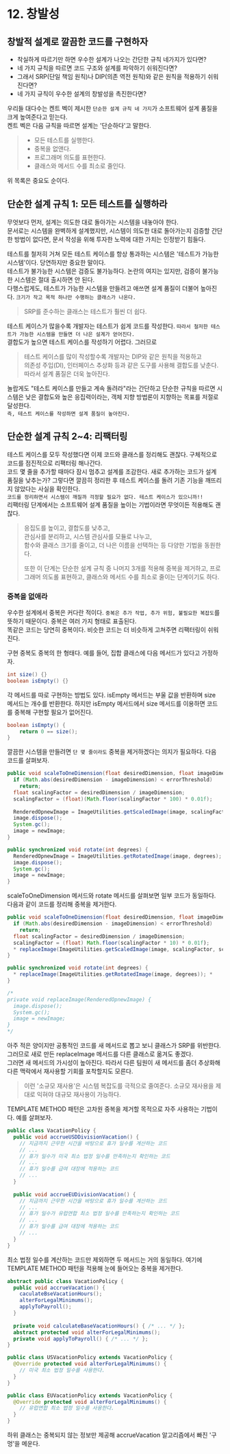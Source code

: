 # 12. 창발성
## 창발적 설계로 깔끔한 코드를 구현하자
+ 착실하게 따르기만 하면 우수한 설계가 나오는 간단한 규칙 네가지가 있다면?  
+ 네 가지 규칙을 따르면 코드 구조와 설계를 파악하기 쉬워진다면?  
+ 그래서 SRP(단일 책임 원칙)나 DIP(의존 역전 원칙)와 같은 원칙을 적용하기 쉬워진다면?
+ 네 가지 규칙이 우수한 설계의 창발성을 촉진한다면?

우리들 대다수는 켄트 벡이 제시한 `단순한 설계 규칙 네 가지`가 소프트웨어 설계 품질을 크게 높여준다고 믿는다.  
켄트 벡은 다음 규칙을 따르면 설계는 '단순하다'고 말한다.
> + 모든 테스트를 실행한다.  
> + 중복을 없앤다.  
> + 프로그래머 의도를 표현한다.  
> + 클래스와 메서드 수를 최소로 줄인다.  

위 목록은 중요도 순이다.

## 단순한 설계 규칙 1: 모든 테스트를 실행하라  
무엇보다 먼저, 설계는 의도한 대로 돌아가는 시스템을 내놓아야 한다.  
문서로는 시스템을 완벽하게 설계했지만, 시스템이 의도한 대로 돌아가는지 검증할 간단한 방법이 없다면, 문서 작성을 위해 투자한 노력에 대한 가치는 인정받기 힘들다.

테스트를 철저히 거쳐 모든 테스트 케이스를 항상 통과하는 시스템은 '테스트가 가능한 시스템'이다. 당연하지만 중요한 말이다.  
테스트가 불가능한 시스템은 검증도 불가능하다. 논란의 여지는 있지만, 검증이 불가능한 시스템은 절대 출시하면 안 된다.  
다행스럽게도, 테스트가 가능한 시스템을 만들려고 애쓰면 설계 품질이 더불어 높아진다. `크기가 작고 목적 하나만 수행하는 클래스가 나온다.`  
> SRP를 준수하는 클래스는 테스트가 훨씬 더 쉽다.  

테스트 케이스가 많을수록 개발자는 테스트가 쉽게 코드를 작성한다. `따라서 철저한 테스트가 가능한 시스템을 만들면 더 나은 설계가 얻어진다.`  
결합도가 높으면 테스트 케이스를 작성하기 어렵다. 그러므로  
> 테스트 케이스를 많이 작성할수록 개발자는 DIP와 같은 원칙을 적용하고  
> 의존성 주입(DI), 인터페이스 추상화 등과 같은 도구를 사용해 결합도를 낮춘다. 따라서 설계 품질은 더욱 높아진다.   

놀랍게도 "테스트 케이스를 만들고 계속 돌려라"라는 간단하고 단순한 규칙을 따르면 시스템은 낮은 결합도와 높은 응집력이라는, 객체 지향 방법론이 지향하는 목표를 저절로 달성한다.  
`즉, 테스트 케이스를 작성하면 설계 품질이 높아진다.` 

## 단순한 설계 규칙 2~4: 리팩터링
테스트 케이스를 모두 작성했다면 이제 코드와 클래스를 정리해도 괜찮다. 구체적으로 코드를 점진적으로 리팩터링 해나간다.  
코드 몇 줄을 추가할 때마다 잠시 멈추고 설계를 조감한다. 새로 추가하는 코드가 설계 품질을 낮추는가? 그렇다면 깔끔히 정리한 후 테스트 케이스를 돌려 기존 기능을 깨뜨리지 않았다는 사실을 확인한다.  
`코드를 정리하면서 시스템이 깨질까 걱정할 필요가 없다. 테스트 케이스가 있으니까!!`  
리팩터링 단계에서는 소프트웨어 설계 품질을 높이는 기법이라면 무엇이든 적용해도 괜찮다.  
> 응집도를 높이고, 결합도를 낮추고,   
> 관심사를 분리하고, 시스템 관심사를 모듈로 나누고,  
> 함수와 클래스 크기를 줄이고, 더 나은 이름을 선택하는 등 다양한 기법을 동원한다.  
>
> 또한 이 단계는 단순한 설계 규칙 중 나머지 3개를 적용해 중복을 제거하고, 프로그래머 의도롤 표현하고, 클래스와 메서드 수를 최소로 줄이는 단계이기도 하다.  

### 중복을 없애라
우수한 설계에서 중복은 커다란 적이다. `중복은 추가 작업, 추가 위험, 불필요한 복잡도`를 뜻하기 때문이다. 중복은 여러 가지 형태로 표출된다.  
똑같은 코드는 당연히 중복이다. 비슷한 코드는 더 비슷하게 고쳐주면 리팩터링이 쉬워진다.  

구현 중복도 중복의 한 형태다. 예를 들어, 집합 클래스에 다음 메서드가 있다고 가정하자.
~~~java
int size() {}
boolean isEmpty() {}
~~~  
각 메서드를 따로 구현하는 방법도 있다. isEmpty 메서드는 부울 값을 반환하며 size 메서드는 개수를 반환한다. 하지만 isEmpty 메서드에서 size 메서드를 이용하면 코드를 중복해 구현할 필요가 없어진다.
~~~java
boolean isEmpty() {
	return 0 == size();
}
~~~
깔끔한 시스템을 만들려면 `단 몇 줄이라도` 중복을 제거하겠다는 의지가 필요하다. 다음 코드를 살펴보자.  
~~~java
public void scaleToOneDimension(float desiredDimension, float imageDimension) {
  if (Math.abs(desiredDimension - imageDimension) < errorThreshold)
    return;
  float scalingFactor = desiredDimension / imageDimension;
  scalingFactor = (float)(Math.floor(scalingFactor * 100) * 0.01f);
  
  RenderedOpnewImage = ImageUtilities.getScaledImage(image, scalingFactor, scalingFactor);
  image.dispose();
  System.gc();
  image = newImage;
}

public synchronized void rotate(int degrees) {
  RenderedOpnewImage = ImageUtilities.getRotatedImage(image, degrees);
  image.dispose();
  System.gc();
  image = newImage;
}
~~~
scaleToOneDimension 메서드와 rotate 메서드를 살펴보면 일부 코드가 동일하다. 다음과 같이 코드를 정리해 중복을 제거한다.  
~~~java
public void scaleToOneDimension(float desiredDimension, float imageDimension) {
  if (Math.abs(desiredDimension - imageDimension) < errorThreshold)
    return;
  float scalingFactor = desiredDimension / imageDimension;
  scalingFactor = (float) Math.floor(scalingFactor * 10) * 0.01f);
  * replaceImage(ImageUtilities.getScaledImage(image, scalingFactor, scalingFactor)); *
}

public synchronized void rotate(int degrees) {
  * replaceImage(ImageUtilities.getRotatedImage(image, degrees)); *
}

/*
private void replaceImage(RenderedOpnewImage) {
  image.dispose();
  System.gc();
  image = newImage;
}
*/
~~~
아주 적은 양이지만 공통적인 코드를 새 메서드로 뽑고 보니 클래스가 SRP를 위반한다. 그러므로 새로 만든 replaceImage 메서드를 다른 클래스로 옮겨도 좋겠다.  
그러면 새 메서드의 가시성이 높아진다. 따라서 다른 팀원이 새 메서드를 좀더 추상화해 다른 맥락에서 재사용할 기회를 포착할지도 모른다.  
> 이런 '소규모 재사용'은 시스템 복잡도를 극적으로 줄여준다. 소규모 재사용을 제대로 익혀야 대규모 재사용이 가능하다.  

TEMPLATE METHOD 패턴은 고차원 중복을 제거할 목적으로 자주 사용하는 기법이다. 예를 살펴보자.  
~~~java
public class VacationPolicy {
  public void accrueUSDDivisionVacation() {
    // 지금까지 근무한 시간을 바탕으로 휴가 일수를 계산하는 코드
    // ...
    // 휴가 일수가 미국 최소 법정 일수를 만족하는지 확인하는 코드
    // ...
    // 휴가 일수를 급여 대장에 적용하는 코드
    // ...
  }
  
  public void accrueEUDivisionVacation() {
    // 지금까지 근무한 시간을 바탕으로 휴가 일수를 계산하는 코드
    // ...
    // 휴가 일수가 유럽연합 최소 법정 일수를 만족하는지 확인하는 코드
    // ...
    // 휴가 일수를 급여 대장에 적용하는 코드
    // ...
  }
}
~~~
최소 법정 일수를 계산하는 코드만 제외하면 두 메서드는 거의 동일하다. 여기에 TEMPLATE METHOD 패턴을 적용해 눈에 들어오는 중복을 제거한다.  
~~~java
abstract public class VacationPolicy {
  public void accrueVacation() {
    caculateBseVacationHours();
    alterForLegalMinimums();
    applyToPayroll();
  }
  
  private void calculateBaseVacationHours() { /* ... */ };
  abstract protected void alterForLegalMinimums();
  private void applyToPayroll() { /* ... */ };
}

public class USVacationPolicy extends VacationPolicy {
  @Override protected void alterForLegalMinimums() {
    // 미국 최소 법정 일수를 사용한다.
  }
}

public class EUVacationPolicy extends VacationPolicy {
  @Override protected void alterForLegalMinimums() {
    // 유럽연합 최소 법정 일수를 사용한다.
  }
}
~~~
하위 클래스는 중복되지 않는 정보만 제공해 accrueVacation 알고리즘에서 빠진 '구멍'을 메운다.